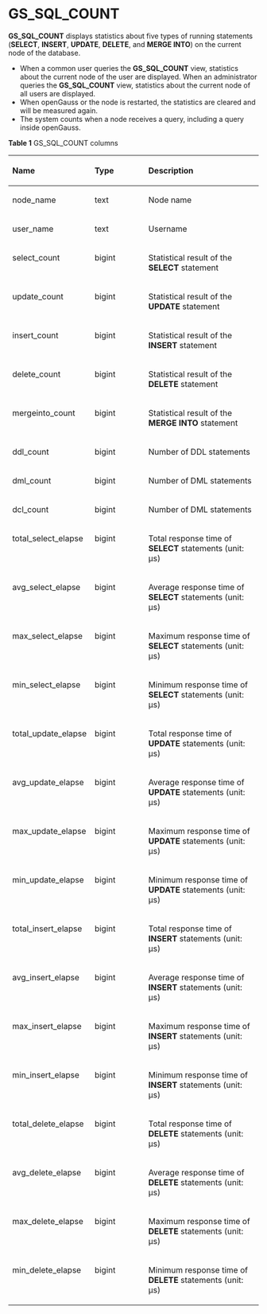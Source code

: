 # GS\_SQL\_COUNT<a name="EN-US_TOPIC_0289900440"></a>

**GS\_SQL\_COUNT**  displays statistics about five types of running statements \(**SELECT**,  **INSERT**,  **UPDATE**,  **DELETE**, and  **MERGE INTO**\) on the current node of the database.

-   When a common user queries the  **GS\_SQL\_COUNT**  view, statistics about the current node of the user are displayed. When an administrator queries the  **GS\_SQL\_COUNT**  view, statistics about the current node of all users are displayed.
-   When openGauss or the node is restarted, the statistics are cleared and will be measured again.
-   The system counts when a node receives a query, including a query inside openGauss.

**Table  1**  GS\_SQL\_COUNT columns

<a name="en-us_topic_0283136879_en-us_topic_0237122389_t8f0334486f934453827d563b90c86711"></a>
<table><thead align="left"><tr id="en-us_topic_0283136879_en-us_topic_0237122389_r2a0276b542d54fd0808927c2c54b0fc6"><th class="cellrowborder" valign="top" width="25.15%" id="mcps1.2.4.1.1"><p id="en-us_topic_0283136879_en-us_topic_0237122389_a5579cdd06a5645b3862144b2131a8649"><a name="en-us_topic_0283136879_en-us_topic_0237122389_a5579cdd06a5645b3862144b2131a8649"></a><a name="en-us_topic_0283136879_en-us_topic_0237122389_a5579cdd06a5645b3862144b2131a8649"></a>Name</p>
</th>
<th class="cellrowborder" valign="top" width="23.75%" id="mcps1.2.4.1.2"><p id="en-us_topic_0283136879_en-us_topic_0237122389_a1f7bf547d07e4656a132c0e34ba635ca"><a name="en-us_topic_0283136879_en-us_topic_0237122389_a1f7bf547d07e4656a132c0e34ba635ca"></a><a name="en-us_topic_0283136879_en-us_topic_0237122389_a1f7bf547d07e4656a132c0e34ba635ca"></a>Type</p>
</th>
<th class="cellrowborder" valign="top" width="51.1%" id="mcps1.2.4.1.3"><p id="en-us_topic_0283136879_en-us_topic_0237122389_a8447f6b31ba54199a8224fea8463c23d"><a name="en-us_topic_0283136879_en-us_topic_0237122389_a8447f6b31ba54199a8224fea8463c23d"></a><a name="en-us_topic_0283136879_en-us_topic_0237122389_a8447f6b31ba54199a8224fea8463c23d"></a>Description</p>
</th>
</tr>
</thead>
<tbody><tr id="en-us_topic_0283136879_en-us_topic_0237122389_rf8b75b68e6a24e29931035876b3c3dfb"><td class="cellrowborder" valign="top" width="25.15%" headers="mcps1.2.4.1.1 "><p id="en-us_topic_0283136879_en-us_topic_0237122389_a8f18d3f0e5cd44d096020df47ca28e00"><a name="en-us_topic_0283136879_en-us_topic_0237122389_a8f18d3f0e5cd44d096020df47ca28e00"></a><a name="en-us_topic_0283136879_en-us_topic_0237122389_a8f18d3f0e5cd44d096020df47ca28e00"></a>node_name</p>
</td>
<td class="cellrowborder" valign="top" width="23.75%" headers="mcps1.2.4.1.2 "><p id="en-us_topic_0283136879_en-us_topic_0237122389_aecd744296d7d4b0397b2fe1fd923b6bf"><a name="en-us_topic_0283136879_en-us_topic_0237122389_aecd744296d7d4b0397b2fe1fd923b6bf"></a><a name="en-us_topic_0283136879_en-us_topic_0237122389_aecd744296d7d4b0397b2fe1fd923b6bf"></a>text</p>
</td>
<td class="cellrowborder" valign="top" width="51.1%" headers="mcps1.2.4.1.3 "><p id="en-us_topic_0283136879_en-us_topic_0237122389_a8579d68414bb40968ecb2f54fd50bfa3"><a name="en-us_topic_0283136879_en-us_topic_0237122389_a8579d68414bb40968ecb2f54fd50bfa3"></a><a name="en-us_topic_0283136879_en-us_topic_0237122389_a8579d68414bb40968ecb2f54fd50bfa3"></a>Node name</p>
</td>
</tr>
<tr id="en-us_topic_0283136879_en-us_topic_0237122389_r685dd7e8104e4020b260711d0d1cf9a9"><td class="cellrowborder" valign="top" width="25.15%" headers="mcps1.2.4.1.1 "><p id="en-us_topic_0283136879_en-us_topic_0237122389_ad7f3b45edf4748ef8bf45be74968b4ac"><a name="en-us_topic_0283136879_en-us_topic_0237122389_ad7f3b45edf4748ef8bf45be74968b4ac"></a><a name="en-us_topic_0283136879_en-us_topic_0237122389_ad7f3b45edf4748ef8bf45be74968b4ac"></a>user_name</p>
</td>
<td class="cellrowborder" valign="top" width="23.75%" headers="mcps1.2.4.1.2 "><p id="en-us_topic_0283136879_en-us_topic_0237122389_a0b778f8c6817439484fd5f0cb1d91e8b"><a name="en-us_topic_0283136879_en-us_topic_0237122389_a0b778f8c6817439484fd5f0cb1d91e8b"></a><a name="en-us_topic_0283136879_en-us_topic_0237122389_a0b778f8c6817439484fd5f0cb1d91e8b"></a>text</p>
</td>
<td class="cellrowborder" valign="top" width="51.1%" headers="mcps1.2.4.1.3 "><p id="en-us_topic_0283136879_en-us_topic_0237122389_abd4a7662d8784ec1890fd6e25a2ce17d"><a name="en-us_topic_0283136879_en-us_topic_0237122389_abd4a7662d8784ec1890fd6e25a2ce17d"></a><a name="en-us_topic_0283136879_en-us_topic_0237122389_abd4a7662d8784ec1890fd6e25a2ce17d"></a>Username</p>
</td>
</tr>
<tr id="en-us_topic_0283136879_en-us_topic_0237122389_r45542ef0924c49f2a21c540acd3c90e3"><td class="cellrowborder" valign="top" width="25.15%" headers="mcps1.2.4.1.1 "><p id="en-us_topic_0283136879_en-us_topic_0237122389_a09bb26374b104b3fb29bbe2a80ef226a"><a name="en-us_topic_0283136879_en-us_topic_0237122389_a09bb26374b104b3fb29bbe2a80ef226a"></a><a name="en-us_topic_0283136879_en-us_topic_0237122389_a09bb26374b104b3fb29bbe2a80ef226a"></a>select_count</p>
</td>
<td class="cellrowborder" valign="top" width="23.75%" headers="mcps1.2.4.1.2 "><p id="en-us_topic_0283136879_en-us_topic_0237122389_abe1aa36777e444c48c10c68dea6d28bd"><a name="en-us_topic_0283136879_en-us_topic_0237122389_abe1aa36777e444c48c10c68dea6d28bd"></a><a name="en-us_topic_0283136879_en-us_topic_0237122389_abe1aa36777e444c48c10c68dea6d28bd"></a>bigint</p>
</td>
<td class="cellrowborder" valign="top" width="51.1%" headers="mcps1.2.4.1.3 "><p id="en-us_topic_0283136879_en-us_topic_0237122389_a08d938eccee84d42b9018a66f6b6784c"><a name="en-us_topic_0283136879_en-us_topic_0237122389_a08d938eccee84d42b9018a66f6b6784c"></a><a name="en-us_topic_0283136879_en-us_topic_0237122389_a08d938eccee84d42b9018a66f6b6784c"></a>Statistical result of the <strong id="b03642030165717"><a name="b03642030165717"></a><a name="b03642030165717"></a>SELECT</strong> statement</p>
</td>
</tr>
<tr id="en-us_topic_0283136879_en-us_topic_0237122389_ra3bccb8528cd408aa54f8e30557c0359"><td class="cellrowborder" valign="top" width="25.15%" headers="mcps1.2.4.1.1 "><p id="en-us_topic_0283136879_en-us_topic_0237122389_ac1f1c391b720448fb6cff2861dc151b6"><a name="en-us_topic_0283136879_en-us_topic_0237122389_ac1f1c391b720448fb6cff2861dc151b6"></a><a name="en-us_topic_0283136879_en-us_topic_0237122389_ac1f1c391b720448fb6cff2861dc151b6"></a>update_count</p>
</td>
<td class="cellrowborder" valign="top" width="23.75%" headers="mcps1.2.4.1.2 "><p id="en-us_topic_0283136879_en-us_topic_0237122389_p84741447191914"><a name="en-us_topic_0283136879_en-us_topic_0237122389_p84741447191914"></a><a name="en-us_topic_0283136879_en-us_topic_0237122389_p84741447191914"></a>bigint</p>
</td>
<td class="cellrowborder" valign="top" width="51.1%" headers="mcps1.2.4.1.3 "><p id="en-us_topic_0283136879_en-us_topic_0237122389_a83dfda58a9ac418fab57f167cd4a8244"><a name="en-us_topic_0283136879_en-us_topic_0237122389_a83dfda58a9ac418fab57f167cd4a8244"></a><a name="en-us_topic_0283136879_en-us_topic_0237122389_a83dfda58a9ac418fab57f167cd4a8244"></a>Statistical result of the <strong id="b17277931125718"><a name="b17277931125718"></a><a name="b17277931125718"></a>UPDATE</strong> statement</p>
</td>
</tr>
<tr id="en-us_topic_0283136879_en-us_topic_0237122389_rd7538143f1a648d2ae003ee563237226"><td class="cellrowborder" valign="top" width="25.15%" headers="mcps1.2.4.1.1 "><p id="en-us_topic_0283136879_en-us_topic_0237122389_adad82d644319412cb3a8d9cb60daa836"><a name="en-us_topic_0283136879_en-us_topic_0237122389_adad82d644319412cb3a8d9cb60daa836"></a><a name="en-us_topic_0283136879_en-us_topic_0237122389_adad82d644319412cb3a8d9cb60daa836"></a>insert_count</p>
</td>
<td class="cellrowborder" valign="top" width="23.75%" headers="mcps1.2.4.1.2 "><p id="en-us_topic_0283136879_en-us_topic_0237122389_a0a0c18f59f1a47bdb17413bbe1716f3a"><a name="en-us_topic_0283136879_en-us_topic_0237122389_a0a0c18f59f1a47bdb17413bbe1716f3a"></a><a name="en-us_topic_0283136879_en-us_topic_0237122389_a0a0c18f59f1a47bdb17413bbe1716f3a"></a>bigint</p>
</td>
<td class="cellrowborder" valign="top" width="51.1%" headers="mcps1.2.4.1.3 "><p id="en-us_topic_0283136879_en-us_topic_0237122389_a2fe293248c694ffd9fe3f04bdf3a3f6d"><a name="en-us_topic_0283136879_en-us_topic_0237122389_a2fe293248c694ffd9fe3f04bdf3a3f6d"></a><a name="en-us_topic_0283136879_en-us_topic_0237122389_a2fe293248c694ffd9fe3f04bdf3a3f6d"></a>Statistical result of the <strong id="b10348173235712"><a name="b10348173235712"></a><a name="b10348173235712"></a>INSERT</strong> statement</p>
</td>
</tr>
<tr id="en-us_topic_0283136879_en-us_topic_0237122389_row15968121961816"><td class="cellrowborder" valign="top" width="25.15%" headers="mcps1.2.4.1.1 "><p id="en-us_topic_0283136879_en-us_topic_0237122389_p149683193188"><a name="en-us_topic_0283136879_en-us_topic_0237122389_p149683193188"></a><a name="en-us_topic_0283136879_en-us_topic_0237122389_p149683193188"></a>delete_count</p>
</td>
<td class="cellrowborder" valign="top" width="23.75%" headers="mcps1.2.4.1.2 "><p id="en-us_topic_0283136879_en-us_topic_0237122389_p2024402715226"><a name="en-us_topic_0283136879_en-us_topic_0237122389_p2024402715226"></a><a name="en-us_topic_0283136879_en-us_topic_0237122389_p2024402715226"></a>bigint</p>
</td>
<td class="cellrowborder" valign="top" width="51.1%" headers="mcps1.2.4.1.3 "><p id="en-us_topic_0283136879_en-us_topic_0237122389_p18745636192217"><a name="en-us_topic_0283136879_en-us_topic_0237122389_p18745636192217"></a><a name="en-us_topic_0283136879_en-us_topic_0237122389_p18745636192217"></a>Statistical result of the <strong id="b3330163411579"><a name="b3330163411579"></a><a name="b3330163411579"></a>DELETE</strong> statement</p>
</td>
</tr>
<tr id="en-us_topic_0283136879_en-us_topic_0237122389_row73471081672"><td class="cellrowborder" valign="top" width="25.15%" headers="mcps1.2.4.1.1 "><p id="en-us_topic_0283136879_en-us_topic_0237122389_p634812817715"><a name="en-us_topic_0283136879_en-us_topic_0237122389_p634812817715"></a><a name="en-us_topic_0283136879_en-us_topic_0237122389_p634812817715"></a>mergeinto_count</p>
</td>
<td class="cellrowborder" valign="top" width="23.75%" headers="mcps1.2.4.1.2 "><p id="en-us_topic_0283136879_en-us_topic_0237122389_p14348381716"><a name="en-us_topic_0283136879_en-us_topic_0237122389_p14348381716"></a><a name="en-us_topic_0283136879_en-us_topic_0237122389_p14348381716"></a>bigint</p>
</td>
<td class="cellrowborder" valign="top" width="51.1%" headers="mcps1.2.4.1.3 "><p id="en-us_topic_0283136879_en-us_topic_0237122389_p10348158074"><a name="en-us_topic_0283136879_en-us_topic_0237122389_p10348158074"></a><a name="en-us_topic_0283136879_en-us_topic_0237122389_p10348158074"></a>Statistical result of the <strong id="b23451635175710"><a name="b23451635175710"></a><a name="b23451635175710"></a>MERGE INTO</strong> statement</p>
</td>
</tr>
<tr id="en-us_topic_0283136879_en-us_topic_0237122389_row9804702336"><td class="cellrowborder" valign="top" width="25.15%" headers="mcps1.2.4.1.1 "><p id="en-us_topic_0283136879_en-us_topic_0237122389_p058235812339"><a name="en-us_topic_0283136879_en-us_topic_0237122389_p058235812339"></a><a name="en-us_topic_0283136879_en-us_topic_0237122389_p058235812339"></a>ddl_count</p>
</td>
<td class="cellrowborder" valign="top" width="23.75%" headers="mcps1.2.4.1.2 "><p id="en-us_topic_0283136879_en-us_topic_0237122389_p89281668349"><a name="en-us_topic_0283136879_en-us_topic_0237122389_p89281668349"></a><a name="en-us_topic_0283136879_en-us_topic_0237122389_p89281668349"></a>bigint</p>
</td>
<td class="cellrowborder" valign="top" width="51.1%" headers="mcps1.2.4.1.3 "><p id="en-us_topic_0283136879_en-us_topic_0237122389_p317951613418"><a name="en-us_topic_0283136879_en-us_topic_0237122389_p317951613418"></a><a name="en-us_topic_0283136879_en-us_topic_0237122389_p317951613418"></a>Number of DDL statements</p>
</td>
</tr>
<tr id="en-us_topic_0283136879_en-us_topic_0237122389_row146151710153314"><td class="cellrowborder" valign="top" width="25.15%" headers="mcps1.2.4.1.1 "><p id="en-us_topic_0283136879_en-us_topic_0237122389_p12582135815332"><a name="en-us_topic_0283136879_en-us_topic_0237122389_p12582135815332"></a><a name="en-us_topic_0283136879_en-us_topic_0237122389_p12582135815332"></a>dml_count</p>
</td>
<td class="cellrowborder" valign="top" width="23.75%" headers="mcps1.2.4.1.2 "><p id="en-us_topic_0283136879_en-us_topic_0237122389_p99297611341"><a name="en-us_topic_0283136879_en-us_topic_0237122389_p99297611341"></a><a name="en-us_topic_0283136879_en-us_topic_0237122389_p99297611341"></a>bigint</p>
</td>
<td class="cellrowborder" valign="top" width="51.1%" headers="mcps1.2.4.1.3 "><p id="en-us_topic_0283136879_en-us_topic_0237122389_p81791416123410"><a name="en-us_topic_0283136879_en-us_topic_0237122389_p81791416123410"></a><a name="en-us_topic_0283136879_en-us_topic_0237122389_p81791416123410"></a>Number of DML statements</p>
</td>
</tr>
<tr id="en-us_topic_0283136879_en-us_topic_0237122389_row5861593311"><td class="cellrowborder" valign="top" width="25.15%" headers="mcps1.2.4.1.1 "><p id="en-us_topic_0283136879_en-us_topic_0237122389_p14582145811339"><a name="en-us_topic_0283136879_en-us_topic_0237122389_p14582145811339"></a><a name="en-us_topic_0283136879_en-us_topic_0237122389_p14582145811339"></a>dcl_count</p>
</td>
<td class="cellrowborder" valign="top" width="23.75%" headers="mcps1.2.4.1.2 "><p id="en-us_topic_0283136879_en-us_topic_0237122389_p8929136163413"><a name="en-us_topic_0283136879_en-us_topic_0237122389_p8929136163413"></a><a name="en-us_topic_0283136879_en-us_topic_0237122389_p8929136163413"></a>bigint</p>
</td>
<td class="cellrowborder" valign="top" width="51.1%" headers="mcps1.2.4.1.3 "><p id="en-us_topic_0283136879_en-us_topic_0237122389_p20179121619345"><a name="en-us_topic_0283136879_en-us_topic_0237122389_p20179121619345"></a><a name="en-us_topic_0283136879_en-us_topic_0237122389_p20179121619345"></a>Number of DML statements</p>
</td>
</tr>
<tr id="en-us_topic_0283136879_en-us_topic_0237122389_row13127161816336"><td class="cellrowborder" valign="top" width="25.15%" headers="mcps1.2.4.1.1 "><p id="en-us_topic_0283136879_en-us_topic_0237122389_p4583158173310"><a name="en-us_topic_0283136879_en-us_topic_0237122389_p4583158173310"></a><a name="en-us_topic_0283136879_en-us_topic_0237122389_p4583158173310"></a>total_select_elapse</p>
</td>
<td class="cellrowborder" valign="top" width="23.75%" headers="mcps1.2.4.1.2 "><p id="en-us_topic_0283136879_en-us_topic_0237122389_p139290613343"><a name="en-us_topic_0283136879_en-us_topic_0237122389_p139290613343"></a><a name="en-us_topic_0283136879_en-us_topic_0237122389_p139290613343"></a>bigint</p>
</td>
<td class="cellrowborder" valign="top" width="51.1%" headers="mcps1.2.4.1.3 "><p id="en-us_topic_0283136879_en-us_topic_0237122389_p9179151633410"><a name="en-us_topic_0283136879_en-us_topic_0237122389_p9179151633410"></a><a name="en-us_topic_0283136879_en-us_topic_0237122389_p9179151633410"></a>Total response time of <strong id="b4623103985717"><a name="b4623103985717"></a><a name="b4623103985717"></a>SELECT</strong> statements (unit: μs)</p>
</td>
</tr>
<tr id="en-us_topic_0283136879_en-us_topic_0237122389_row1380372019333"><td class="cellrowborder" valign="top" width="25.15%" headers="mcps1.2.4.1.1 "><p id="en-us_topic_0283136879_en-us_topic_0237122389_p1658316580338"><a name="en-us_topic_0283136879_en-us_topic_0237122389_p1658316580338"></a><a name="en-us_topic_0283136879_en-us_topic_0237122389_p1658316580338"></a>avg_select_elapse</p>
</td>
<td class="cellrowborder" valign="top" width="23.75%" headers="mcps1.2.4.1.2 "><p id="en-us_topic_0283136879_en-us_topic_0237122389_p1892926103412"><a name="en-us_topic_0283136879_en-us_topic_0237122389_p1892926103412"></a><a name="en-us_topic_0283136879_en-us_topic_0237122389_p1892926103412"></a>bigint</p>
</td>
<td class="cellrowborder" valign="top" width="51.1%" headers="mcps1.2.4.1.3 "><p id="en-us_topic_0283136879_en-us_topic_0237122389_p151791161346"><a name="en-us_topic_0283136879_en-us_topic_0237122389_p151791161346"></a><a name="en-us_topic_0283136879_en-us_topic_0237122389_p151791161346"></a>Average response time of <strong id="b14347184005713"><a name="b14347184005713"></a><a name="b14347184005713"></a>SELECT</strong> statements (unit: μs)</p>
</td>
</tr>
<tr id="en-us_topic_0283136879_en-us_topic_0237122389_row1265732314330"><td class="cellrowborder" valign="top" width="25.15%" headers="mcps1.2.4.1.1 "><p id="en-us_topic_0283136879_en-us_topic_0237122389_p1658345813320"><a name="en-us_topic_0283136879_en-us_topic_0237122389_p1658345813320"></a><a name="en-us_topic_0283136879_en-us_topic_0237122389_p1658345813320"></a>max_select_elapse</p>
</td>
<td class="cellrowborder" valign="top" width="23.75%" headers="mcps1.2.4.1.2 "><p id="en-us_topic_0283136879_en-us_topic_0237122389_p169291966347"><a name="en-us_topic_0283136879_en-us_topic_0237122389_p169291966347"></a><a name="en-us_topic_0283136879_en-us_topic_0237122389_p169291966347"></a>bigint</p>
</td>
<td class="cellrowborder" valign="top" width="51.1%" headers="mcps1.2.4.1.3 "><p id="en-us_topic_0283136879_en-us_topic_0237122389_p417991610347"><a name="en-us_topic_0283136879_en-us_topic_0237122389_p417991610347"></a><a name="en-us_topic_0283136879_en-us_topic_0237122389_p417991610347"></a>Maximum response time of <strong id="b1786234116572"><a name="b1786234116572"></a><a name="b1786234116572"></a>SELECT</strong> statements (unit: μs)</p>
</td>
</tr>
<tr id="en-us_topic_0283136879_en-us_topic_0237122389_row1168342683313"><td class="cellrowborder" valign="top" width="25.15%" headers="mcps1.2.4.1.1 "><p id="en-us_topic_0283136879_en-us_topic_0237122389_p65831358133310"><a name="en-us_topic_0283136879_en-us_topic_0237122389_p65831358133310"></a><a name="en-us_topic_0283136879_en-us_topic_0237122389_p65831358133310"></a>min_select_elapse</p>
</td>
<td class="cellrowborder" valign="top" width="23.75%" headers="mcps1.2.4.1.2 "><p id="en-us_topic_0283136879_en-us_topic_0237122389_p189291673412"><a name="en-us_topic_0283136879_en-us_topic_0237122389_p189291673412"></a><a name="en-us_topic_0283136879_en-us_topic_0237122389_p189291673412"></a>bigint</p>
</td>
<td class="cellrowborder" valign="top" width="51.1%" headers="mcps1.2.4.1.3 "><p id="en-us_topic_0283136879_en-us_topic_0237122389_p91791216143413"><a name="en-us_topic_0283136879_en-us_topic_0237122389_p91791216143413"></a><a name="en-us_topic_0283136879_en-us_topic_0237122389_p91791216143413"></a>Minimum response time of <strong id="b375812424570"><a name="b375812424570"></a><a name="b375812424570"></a>SELECT</strong> statements (unit: μs)</p>
</td>
</tr>
<tr id="en-us_topic_0283136879_en-us_topic_0237122389_row1628852912337"><td class="cellrowborder" valign="top" width="25.15%" headers="mcps1.2.4.1.1 "><p id="en-us_topic_0283136879_en-us_topic_0237122389_p18583145811335"><a name="en-us_topic_0283136879_en-us_topic_0237122389_p18583145811335"></a><a name="en-us_topic_0283136879_en-us_topic_0237122389_p18583145811335"></a>total_update_elapse</p>
</td>
<td class="cellrowborder" valign="top" width="23.75%" headers="mcps1.2.4.1.2 "><p id="en-us_topic_0283136879_en-us_topic_0237122389_p189291693413"><a name="en-us_topic_0283136879_en-us_topic_0237122389_p189291693413"></a><a name="en-us_topic_0283136879_en-us_topic_0237122389_p189291693413"></a>bigint</p>
</td>
<td class="cellrowborder" valign="top" width="51.1%" headers="mcps1.2.4.1.3 "><p id="en-us_topic_0283136879_en-us_topic_0237122389_p15180316173414"><a name="en-us_topic_0283136879_en-us_topic_0237122389_p15180316173414"></a><a name="en-us_topic_0283136879_en-us_topic_0237122389_p15180316173414"></a>Total response time of <strong id="b7560144345715"><a name="b7560144345715"></a><a name="b7560144345715"></a>UPDATE</strong> statements (unit: μs)</p>
</td>
</tr>
<tr id="en-us_topic_0283136879_en-us_topic_0237122389_row2773124419339"><td class="cellrowborder" valign="top" width="25.15%" headers="mcps1.2.4.1.1 "><p id="en-us_topic_0283136879_en-us_topic_0237122389_p758316581338"><a name="en-us_topic_0283136879_en-us_topic_0237122389_p758316581338"></a><a name="en-us_topic_0283136879_en-us_topic_0237122389_p758316581338"></a>avg_update_elapse</p>
</td>
<td class="cellrowborder" valign="top" width="23.75%" headers="mcps1.2.4.1.2 "><p id="en-us_topic_0283136879_en-us_topic_0237122389_p199296693415"><a name="en-us_topic_0283136879_en-us_topic_0237122389_p199296693415"></a><a name="en-us_topic_0283136879_en-us_topic_0237122389_p199296693415"></a>bigint</p>
</td>
<td class="cellrowborder" valign="top" width="51.1%" headers="mcps1.2.4.1.3 "><p id="en-us_topic_0283136879_en-us_topic_0237122389_p121801216153415"><a name="en-us_topic_0283136879_en-us_topic_0237122389_p121801216153415"></a><a name="en-us_topic_0283136879_en-us_topic_0237122389_p121801216153415"></a>Average response time of <strong id="b1249814485714"><a name="b1249814485714"></a><a name="b1249814485714"></a>UPDATE</strong> statements (unit: μs)</p>
</td>
</tr>
<tr id="en-us_topic_0283136879_en-us_topic_0237122389_row1211913473331"><td class="cellrowborder" valign="top" width="25.15%" headers="mcps1.2.4.1.1 "><p id="en-us_topic_0283136879_en-us_topic_0237122389_p18583155810338"><a name="en-us_topic_0283136879_en-us_topic_0237122389_p18583155810338"></a><a name="en-us_topic_0283136879_en-us_topic_0237122389_p18583155810338"></a>max_update_elapse</p>
</td>
<td class="cellrowborder" valign="top" width="23.75%" headers="mcps1.2.4.1.2 "><p id="en-us_topic_0283136879_en-us_topic_0237122389_p89296653419"><a name="en-us_topic_0283136879_en-us_topic_0237122389_p89296653419"></a><a name="en-us_topic_0283136879_en-us_topic_0237122389_p89296653419"></a>bigint</p>
</td>
<td class="cellrowborder" valign="top" width="51.1%" headers="mcps1.2.4.1.3 "><p id="en-us_topic_0283136879_en-us_topic_0237122389_p15180161615341"><a name="en-us_topic_0283136879_en-us_topic_0237122389_p15180161615341"></a><a name="en-us_topic_0283136879_en-us_topic_0237122389_p15180161615341"></a>Maximum response time of <strong id="b1711144665716"><a name="b1711144665716"></a><a name="b1711144665716"></a>UPDATE</strong> statements (unit: μs)</p>
</td>
</tr>
<tr id="en-us_topic_0283136879_en-us_topic_0237122389_row212835153319"><td class="cellrowborder" valign="top" width="25.15%" headers="mcps1.2.4.1.1 "><p id="en-us_topic_0283136879_en-us_topic_0237122389_p7583358123320"><a name="en-us_topic_0283136879_en-us_topic_0237122389_p7583358123320"></a><a name="en-us_topic_0283136879_en-us_topic_0237122389_p7583358123320"></a>min_update_elapse</p>
</td>
<td class="cellrowborder" valign="top" width="23.75%" headers="mcps1.2.4.1.2 "><p id="en-us_topic_0283136879_en-us_topic_0237122389_p1992956153417"><a name="en-us_topic_0283136879_en-us_topic_0237122389_p1992956153417"></a><a name="en-us_topic_0283136879_en-us_topic_0237122389_p1992956153417"></a>bigint</p>
</td>
<td class="cellrowborder" valign="top" width="51.1%" headers="mcps1.2.4.1.3 "><p id="en-us_topic_0283136879_en-us_topic_0237122389_p191801016143411"><a name="en-us_topic_0283136879_en-us_topic_0237122389_p191801016143411"></a><a name="en-us_topic_0283136879_en-us_topic_0237122389_p191801016143411"></a>Minimum response time of <strong id="b188144605711"><a name="b188144605711"></a><a name="b188144605711"></a>UPDATE</strong> statements (unit: μs)</p>
</td>
</tr>
<tr id="en-us_topic_0283136879_en-us_topic_0237122389_row796855363318"><td class="cellrowborder" valign="top" width="25.15%" headers="mcps1.2.4.1.1 "><p id="en-us_topic_0283136879_en-us_topic_0237122389_p258345833315"><a name="en-us_topic_0283136879_en-us_topic_0237122389_p258345833315"></a><a name="en-us_topic_0283136879_en-us_topic_0237122389_p258345833315"></a>total_insert_elapse</p>
</td>
<td class="cellrowborder" valign="top" width="23.75%" headers="mcps1.2.4.1.2 "><p id="en-us_topic_0283136879_en-us_topic_0237122389_p49295611345"><a name="en-us_topic_0283136879_en-us_topic_0237122389_p49295611345"></a><a name="en-us_topic_0283136879_en-us_topic_0237122389_p49295611345"></a>bigint</p>
</td>
<td class="cellrowborder" valign="top" width="51.1%" headers="mcps1.2.4.1.3 "><p id="en-us_topic_0283136879_en-us_topic_0237122389_p91806168346"><a name="en-us_topic_0283136879_en-us_topic_0237122389_p91806168346"></a><a name="en-us_topic_0283136879_en-us_topic_0237122389_p91806168346"></a>Total response time of <strong id="b1973624855716"><a name="b1973624855716"></a><a name="b1973624855716"></a>INSERT</strong> statements (unit: μs)</p>
</td>
</tr>
<tr id="en-us_topic_0283136879_en-us_topic_0237122389_row1426427185317"><td class="cellrowborder" valign="top" width="25.15%" headers="mcps1.2.4.1.1 "><p id="en-us_topic_0283136879_en-us_topic_0237122389_p3427727155315"><a name="en-us_topic_0283136879_en-us_topic_0237122389_p3427727155315"></a><a name="en-us_topic_0283136879_en-us_topic_0237122389_p3427727155315"></a>avg_insert_elapse</p>
</td>
<td class="cellrowborder" valign="top" width="23.75%" headers="mcps1.2.4.1.2 "><p id="en-us_topic_0283136879_en-us_topic_0237122389_p124271727105310"><a name="en-us_topic_0283136879_en-us_topic_0237122389_p124271727105310"></a><a name="en-us_topic_0283136879_en-us_topic_0237122389_p124271727105310"></a>bigint</p>
</td>
<td class="cellrowborder" valign="top" width="51.1%" headers="mcps1.2.4.1.3 "><p id="en-us_topic_0283136879_en-us_topic_0237122389_p842719278539"><a name="en-us_topic_0283136879_en-us_topic_0237122389_p842719278539"></a><a name="en-us_topic_0283136879_en-us_topic_0237122389_p842719278539"></a>Average response time of <strong id="b135002049185718"><a name="b135002049185718"></a><a name="b135002049185718"></a>INSERT</strong> statements (unit: μs)</p>
</td>
</tr>
<tr id="en-us_topic_0283136879_en-us_topic_0237122389_row1416233615316"><td class="cellrowborder" valign="top" width="25.15%" headers="mcps1.2.4.1.1 "><p id="en-us_topic_0283136879_en-us_topic_0237122389_p181636364539"><a name="en-us_topic_0283136879_en-us_topic_0237122389_p181636364539"></a><a name="en-us_topic_0283136879_en-us_topic_0237122389_p181636364539"></a>max_insert_elapse</p>
</td>
<td class="cellrowborder" valign="top" width="23.75%" headers="mcps1.2.4.1.2 "><p id="en-us_topic_0283136879_en-us_topic_0237122389_p10163336145311"><a name="en-us_topic_0283136879_en-us_topic_0237122389_p10163336145311"></a><a name="en-us_topic_0283136879_en-us_topic_0237122389_p10163336145311"></a>bigint</p>
</td>
<td class="cellrowborder" valign="top" width="51.1%" headers="mcps1.2.4.1.3 "><p id="en-us_topic_0283136879_en-us_topic_0237122389_p18163336125318"><a name="en-us_topic_0283136879_en-us_topic_0237122389_p18163336125318"></a><a name="en-us_topic_0283136879_en-us_topic_0237122389_p18163336125318"></a>Maximum response time of <strong id="b1335065012574"><a name="b1335065012574"></a><a name="b1335065012574"></a>INSERT</strong> statements (unit: μs)</p>
</td>
</tr>
<tr id="en-us_topic_0283136879_en-us_topic_0237122389_row31141341155314"><td class="cellrowborder" valign="top" width="25.15%" headers="mcps1.2.4.1.1 "><p id="en-us_topic_0283136879_en-us_topic_0237122389_p911424120533"><a name="en-us_topic_0283136879_en-us_topic_0237122389_p911424120533"></a><a name="en-us_topic_0283136879_en-us_topic_0237122389_p911424120533"></a>min_insert_elapse</p>
</td>
<td class="cellrowborder" valign="top" width="23.75%" headers="mcps1.2.4.1.2 "><p id="en-us_topic_0283136879_en-us_topic_0237122389_p611444185311"><a name="en-us_topic_0283136879_en-us_topic_0237122389_p611444185311"></a><a name="en-us_topic_0283136879_en-us_topic_0237122389_p611444185311"></a>bigint</p>
</td>
<td class="cellrowborder" valign="top" width="51.1%" headers="mcps1.2.4.1.3 "><p id="en-us_topic_0283136879_en-us_topic_0237122389_p121151241165320"><a name="en-us_topic_0283136879_en-us_topic_0237122389_p121151241165320"></a><a name="en-us_topic_0283136879_en-us_topic_0237122389_p121151241165320"></a>Minimum response time of <strong id="b670005105720"><a name="b670005105720"></a><a name="b670005105720"></a>INSERT</strong> statements (unit: μs)</p>
</td>
</tr>
<tr id="en-us_topic_0283136879_en-us_topic_0237122389_row1568416117522"><td class="cellrowborder" valign="top" width="25.15%" headers="mcps1.2.4.1.1 "><p id="en-us_topic_0283136879_en-us_topic_0237122389_p56851315524"><a name="en-us_topic_0283136879_en-us_topic_0237122389_p56851315524"></a><a name="en-us_topic_0283136879_en-us_topic_0237122389_p56851315524"></a>total_delete_elapse</p>
</td>
<td class="cellrowborder" valign="top" width="23.75%" headers="mcps1.2.4.1.2 "><p id="en-us_topic_0283136879_en-us_topic_0237122389_p146851712528"><a name="en-us_topic_0283136879_en-us_topic_0237122389_p146851712528"></a><a name="en-us_topic_0283136879_en-us_topic_0237122389_p146851712528"></a>bigint</p>
</td>
<td class="cellrowborder" valign="top" width="51.1%" headers="mcps1.2.4.1.3 "><p id="en-us_topic_0283136879_en-us_topic_0237122389_p0685213527"><a name="en-us_topic_0283136879_en-us_topic_0237122389_p0685213527"></a><a name="en-us_topic_0283136879_en-us_topic_0237122389_p0685213527"></a>Total response time of <strong id="b46198529579"><a name="b46198529579"></a><a name="b46198529579"></a>DELETE</strong> statements (unit: μs)</p>
</td>
</tr>
<tr id="en-us_topic_0283136879_en-us_topic_0237122389_row1856196528"><td class="cellrowborder" valign="top" width="25.15%" headers="mcps1.2.4.1.1 "><p id="en-us_topic_0283136879_en-us_topic_0237122389_p685789155210"><a name="en-us_topic_0283136879_en-us_topic_0237122389_p685789155210"></a><a name="en-us_topic_0283136879_en-us_topic_0237122389_p685789155210"></a>avg_delete_elapse</p>
</td>
<td class="cellrowborder" valign="top" width="23.75%" headers="mcps1.2.4.1.2 "><p id="en-us_topic_0283136879_en-us_topic_0237122389_p128572091527"><a name="en-us_topic_0283136879_en-us_topic_0237122389_p128572091527"></a><a name="en-us_topic_0283136879_en-us_topic_0237122389_p128572091527"></a>bigint</p>
</td>
<td class="cellrowborder" valign="top" width="51.1%" headers="mcps1.2.4.1.3 "><p id="en-us_topic_0283136879_en-us_topic_0237122389_p6857199185212"><a name="en-us_topic_0283136879_en-us_topic_0237122389_p6857199185212"></a><a name="en-us_topic_0283136879_en-us_topic_0237122389_p6857199185212"></a>Average response time of <strong id="b4148255165715"><a name="b4148255165715"></a><a name="b4148255165715"></a>DELETE</strong> statements (unit: μs)</p>
</td>
</tr>
<tr id="en-us_topic_0283136879_en-us_topic_0237122389_row1221181765215"><td class="cellrowborder" valign="top" width="25.15%" headers="mcps1.2.4.1.1 "><p id="en-us_topic_0283136879_en-us_topic_0237122389_p321161715215"><a name="en-us_topic_0283136879_en-us_topic_0237122389_p321161715215"></a><a name="en-us_topic_0283136879_en-us_topic_0237122389_p321161715215"></a>max_delete_elapse</p>
</td>
<td class="cellrowborder" valign="top" width="23.75%" headers="mcps1.2.4.1.2 "><p id="en-us_topic_0283136879_en-us_topic_0237122389_p921111795211"><a name="en-us_topic_0283136879_en-us_topic_0237122389_p921111795211"></a><a name="en-us_topic_0283136879_en-us_topic_0237122389_p921111795211"></a>bigint</p>
</td>
<td class="cellrowborder" valign="top" width="51.1%" headers="mcps1.2.4.1.3 "><p id="en-us_topic_0283136879_en-us_topic_0237122389_p321217171522"><a name="en-us_topic_0283136879_en-us_topic_0237122389_p321217171522"></a><a name="en-us_topic_0283136879_en-us_topic_0237122389_p321217171522"></a>Maximum response time of <strong id="b10516567574"><a name="b10516567574"></a><a name="b10516567574"></a>DELETE</strong> statements (unit: μs)</p>
</td>
</tr>
<tr id="en-us_topic_0283136879_en-us_topic_0237122389_row194122224526"><td class="cellrowborder" valign="top" width="25.15%" headers="mcps1.2.4.1.1 "><p id="en-us_topic_0283136879_en-us_topic_0237122389_p141314226521"><a name="en-us_topic_0283136879_en-us_topic_0237122389_p141314226521"></a><a name="en-us_topic_0283136879_en-us_topic_0237122389_p141314226521"></a>min_delete_elapse</p>
</td>
<td class="cellrowborder" valign="top" width="23.75%" headers="mcps1.2.4.1.2 "><p id="en-us_topic_0283136879_en-us_topic_0237122389_p8413202225217"><a name="en-us_topic_0283136879_en-us_topic_0237122389_p8413202225217"></a><a name="en-us_topic_0283136879_en-us_topic_0237122389_p8413202225217"></a>bigint</p>
</td>
<td class="cellrowborder" valign="top" width="51.1%" headers="mcps1.2.4.1.3 "><p id="en-us_topic_0283136879_en-us_topic_0237122389_p6413152225218"><a name="en-us_topic_0283136879_en-us_topic_0237122389_p6413152225218"></a><a name="en-us_topic_0283136879_en-us_topic_0237122389_p6413152225218"></a>Minimum response time of <strong id="b18581657135711"><a name="b18581657135711"></a><a name="b18581657135711"></a>DELETE</strong> statements (unit: μs)</p>
</td>
</tr>
</tbody>
</table>


